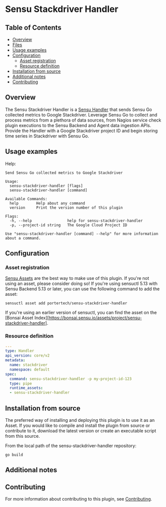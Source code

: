 # Sensu Stackdriver Handler

## Table of Contents
- [Overview](#overview)
- [Files](#files)
- [Usage examples](#usage-examples)
- [Configuration](#configuration)
  - [Asset registration](#asset-registration)
  - [Resource definition](#resource-definition)
- [Installation from source](#installation-from-source)
- [Additional notes](#additional-notes)
- [Contributing](#contributing)

## Overview

The Sensu Stackdriver Handler is a [Sensu Handler][6] that sends Sensu
Go collected metrics to Google Stackdriver. Leverage Sensu Go to
collect and process metrics from a plethora of data sources, from
Nagios service check plugin executions to the Sensu Backend and Agent
data ingestion APIs. Provide the Handler with a Google Stackdriver
project ID and begin storing time series in Stackdriver with Sensu Go.

## Usage examples

Help:

```
Send Sensu Go collected metrics to Google Stackdriver

Usage:
  sensu-stackdriver-handler [flags]
  sensu-stackdriver-handler [command]

Available Commands:
  help        Help about any command
  version     Print the version number of this plugin

Flags:
  -h, --help                help for sensu-stackdriver-handler
  -p, --project-id string   The Google Cloud Project ID

Use "sensu-stackdriver-handler [command] --help" for more information about a command.
```

## Configuration

### Asset registration

[Sensu Assets][10] are the best way to make use of this plugin. If you're not using an asset, please
consider doing so! If you're using sensuctl 5.13 with Sensu Backend 5.13 or later, you can use the
following command to add the asset:

```
sensuctl asset add portertech/sensu-stackdriver-handler
```

If you're using an earlier version of sensuctl, you can find the asset on the [Bonsai Asset Index][https://bonsai.sensu.io/assets/project/sensu-stackdriver-handler].

### Resource definition

```yml
---
type: Handler
api_version: core/v2
metadata:
  name: stackdriver
  namespace: default
spec:
  command: sensu-stackdriver-handler -p my-project-id-123
  type: pipe
  runtime_assets:
  - sensu-stackdriver-handler
```

## Installation from source

The preferred way of installing and deploying this plugin is to use it as an Asset. If you would
like to compile and install the plugin from source or contribute to it, download the latest version
or create an executable script from this source.

From the local path of the sensu-stackdriver-handler repository:

```
go build
```

## Additional notes

## Contributing

For more information about contributing to this plugin, see [Contributing][1].

[1]: https://github.com/sensu/sensu-go/blob/master/CONTRIBUTING.md
[2]: https://github.com/sensu-community/sensu-plugin-sdk
[3]: https://github.com/sensu-plugins/community/blob/master/PLUGIN_STYLEGUIDE.md
[4]: https://github.com/sensu-community/handler-plugin-template/blob/master/.github/workflows/release.yml
[5]: https://github.com/sensu-community/handler-plugin-template/actions
[6]: https://docs.sensu.io/sensu-go/latest/reference/handlers/
[7]: https://github.com/sensu-community/handler-plugin-template/blob/master/main.go
[8]: https://bonsai.sensu.io/
[9]: https://github.com/sensu-community/sensu-plugin-tool
[10]: https://docs.sensu.io/sensu-go/latest/reference/assets/
